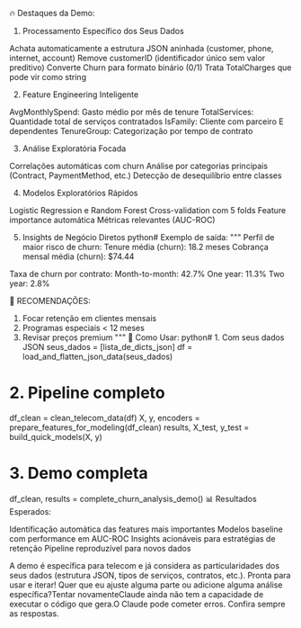 🔥 Destaques da Demo:
1. Processamento Específico dos Seus Dados

Achata automaticamente a estrutura JSON aninhada (customer, phone, internet, account)
Remove customerID (identificador único sem valor preditivo)
Converte Churn para formato binário (0/1)
Trata TotalCharges que pode vir como string

2. Feature Engineering Inteligente

AvgMonthlySpend: Gasto médio por mês de tenure
TotalServices: Quantidade total de serviços contratados
IsFamily: Cliente com parceiro E dependentes
TenureGroup: Categorização por tempo de contrato

3. Análise Exploratória Focada

Correlações automáticas com churn
Análise por categorias principais (Contract, PaymentMethod, etc.)
Detecção de desequilíbrio entre classes

4. Modelos Exploratórios Rápidos

Logistic Regression e Random Forest
Cross-validation com 5 folds
Feature importance automática
Métricas relevantes (AUC-ROC)

5. Insights de Negócio Diretos
python# Exemplo de saída:
"""
Perfil de maior risco de churn:
  Tenure média (churn): 18.2 meses
  Cobrança mensal média (churn): $74.44

Taxa de churn por contrato:
  Month-to-month: 42.7%
  One year: 11.3%
  Two year: 2.8%

🎯 RECOMENDAÇÕES:
1. Focar retenção em clientes mensais
2. Programas especiais < 12 meses
3. Revisar preços premium
"""
🚀 Como Usar:
python# 1. Com seus dados JSON
seus_dados = [lista_de_dicts_json]
df = load_and_flatten_json_data(seus_dados)

# 2. Pipeline completo
df_clean = clean_telecom_data(df)
X, y, encoders = prepare_features_for_modeling(df_clean)
results, X_test, y_test = build_quick_models(X, y)

# 3. Demo completa
df_clean, results = complete_churn_analysis_demo()
📊 Resultados Esperados:

Identificação automática das features mais importantes
Modelos baseline com performance em AUC-ROC
Insights acionáveis para estratégias de retenção
Pipeline reproduzível para novos dados

A demo é específica para telecom e já considera as particularidades dos seus dados (estrutura JSON, tipos de serviços, contratos, etc.). Pronta para usar e iterar!
Quer que eu ajuste alguma parte ou adicione alguma análise específica?Tentar novamenteClaude ainda não tem a capacidade de executar o código que gera.O Claude pode cometer erros. Confira sempre as respostas.
